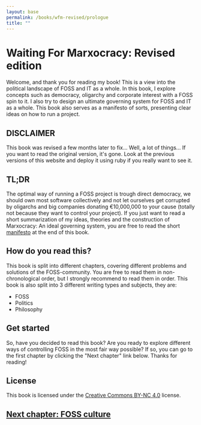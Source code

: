 ```yaml
---
layout: base
permalink: /books/wfm-revised/prologue
title: ""
---
```


# Waiting For Marxocracy: Revised edition
Welcome, and thank you for reading my book! This is a view into the political
landscape of FOSS and IT as a whole. In this book, I explore concepts such as
democracy, oligarchy and corporate interest with a FOSS spin to it. I also try
to design an ultimate governing system for FOSS and IT as a whole. This book
also serves as a manifesto of sorts, presenting clear ideas on how to run a
project.

## DISCLAIMER
This book was revised a few months later to fix... Well, a lot of things...
If you want to read the original version, it's gone. Look at
the previous versions of this website and deploy it using ruby
if you really want to see it.

## TL;DR
The optimal way of running a FOSS project is trough direct democracy, we should
own most software collectively and not let ourselves get corrupted by oligarchs and
big companies donating €10,000,000 to your cause (totally not because they want
to control your project). If you just want to read a short summarization of my
ideas, theories and the construction of Marxocracy: An ideal governing system,
you are free to read the short [manifesto](/books/wfm-revised/manifesto) at the end of this book.

## How do you read this?
This book is split into different chapters, covering different problems and
solutions of the FOSS-community. You are free to read them in non-chronological
order, but I strongly recommend to read them in order. This book is also split
into 3 different writing types and subjects, they are:
- FOSS
- Politics
- Philosophy

## Get started
So, have you decided to read this book? Are you ready to explore different
ways of controlling FOSS in the most fair way possible? If so, you can go to
the first chapter by clicking the "Next chapter" link below. Thanks for reading!

## License
This book is licensed under the [Creative Commons BY-NC 4.0](https://creativecommons.org/licenses/by-nc/4.0/)
license.

## [Next chapter: FOSS culture](/books/wfm-revised/foss-culture)
